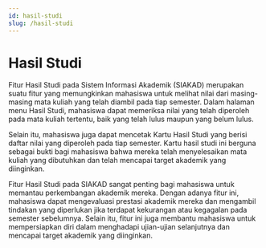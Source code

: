 ```yaml
---
id: hasil-studi
slug: /hasil-studi
---
```


# Hasil Studi

Fitur Hasil Studi pada Sistem Informasi Akademik (SIAKAD) merupakan suatu fitur yang memungkinkan mahasiswa untuk melihat nilai dari masing-masing mata kuliah yang telah diambil pada tiap semester. Dalam halaman menu Hasil Studi, mahasiswa dapat memeriksa nilai yang telah diperoleh pada mata kuliah tertentu, baik yang telah lulus maupun yang belum lulus.

Selain itu, mahasiswa juga dapat mencetak Kartu Hasil Studi yang berisi daftar nilai yang diperoleh pada tiap semester. Kartu hasil studi ini berguna sebagai bukti bagi mahasiswa bahwa mereka telah menyelesaikan mata kuliah yang dibutuhkan dan telah mencapai target akademik yang diinginkan.

Fitur Hasil Studi pada SIAKAD sangat penting bagi mahasiswa untuk memantau perkembangan akademik mereka. Dengan adanya fitur ini, mahasiswa dapat mengevaluasi prestasi akademik mereka dan mengambil tindakan yang diperlukan jika terdapat kekurangan atau kegagalan pada semester sebelumnya. Selain itu, fitur ini juga membantu mahasiswa untuk mempersiapkan diri dalam menghadapi ujian-ujian selanjutnya dan mencapai target akademik yang diinginkan.
